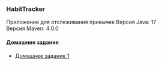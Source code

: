 ### HabitTracker
Приложение для отслеживания привычек
Версия Java: 17  
Версия Maven: 4.0.0  

#### Домашние задания
- <a href ="https://github.com/slavbx/HabitTracker/pull/"> Домашнее задание 1</a>


